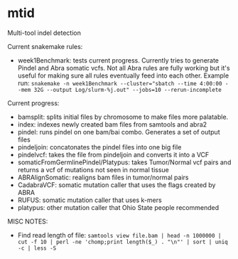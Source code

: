 # mtid
Multi-tool indel detection

Current snakemake rules:
  - week1Benchmark: tests current progress. Currently tries to generate Pindel and Abra somatic vcfs. Not all Abra rules are fully working but it's useful for making sure all rules eventually feed into each other. Example run: 
    ```snakemake -n week1Benchmark --cluster="sbatch --time 4:00:00 --mem 32G --output Log/slurm-%j.out" --jobs=10 --rerun-incomplete```

Current progress:
  - bamsplit: splits initial files by chromosome to make files more palatable.
  - index: indexes newly created bam files from samtools and abra2
  - pindel: runs pindel on one bam/bai combo. Generates a set of output files
  - pindeljoin: concatonates the pindel files into one big file
  - pindelvcf: takes the file from pindeljoin and converts it into a VCF
  - somaticFromGermlinePindel/Platypus: takes Tumor/Normal vcf pairs and returns a vcf of mutations not seen in normal tissue
  - ABRAlignSomatic: realigns bam files in tumor/normal pairs
  - CadabraVCF: somatic mutation caller that uses the flags created by ABRA
  - RUFUS: somatic mutation caller that uses k-mers
  - platypus: other mutation caller that Ohio State people recommended

MISC NOTES:
  - Find read length of file: ```samtools view file.bam | head -n 1000000 | cut -f 10 | perl -ne 'chomp;print length($_) . "\n"' | sort | uniq -c | less -S```

